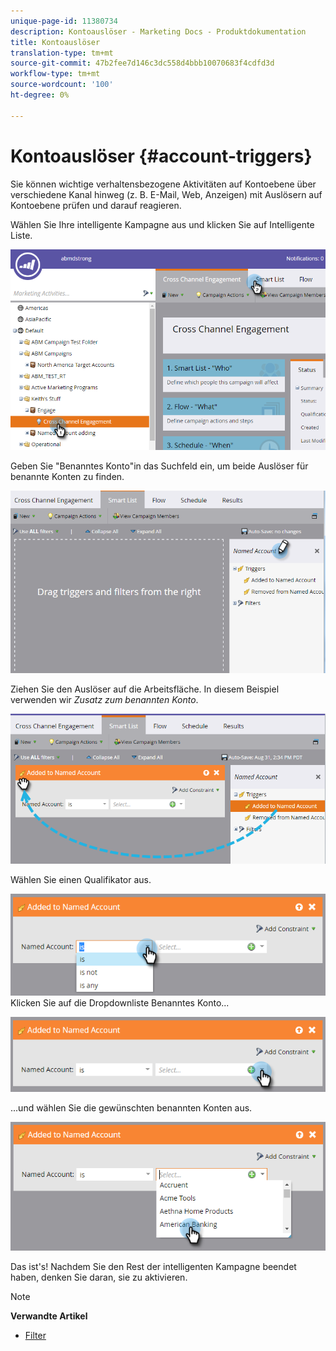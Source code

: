 ```yaml
---
unique-page-id: 11380734
description: Kontoauslöser - Marketing Docs - Produktdokumentation
title: Kontoauslöser
translation-type: tm+mt
source-git-commit: 47b2fee7d146c3dc558d4bbb10070683f4cdfd3d
workflow-type: tm+mt
source-wordcount: '100'
ht-degree: 0%

---
```



# Kontoauslöser {#account-triggers}

Sie können wichtige verhaltensbezogene Aktivitäten auf Kontoebene über verschiedene Kanal hinweg (z. B. E-Mail, Web, Anzeigen) mit Auslösern auf Kontoebene prüfen und darauf reagieren.

Wählen Sie Ihre intelligente Kampagne aus und klicken Sie auf Intelligente Liste.

![](assets/one-1.png)

Geben Sie &quot;Benanntes Konto&quot;in das Suchfeld ein, um beide Auslöser für benannte Konten zu finden.

![](assets/two-1.png)

Ziehen Sie den Auslöser auf die Arbeitsfläche. In diesem Beispiel verwenden wir *Zusatz zum benannten Konto*.

![](assets/three-1.png)

Wählen Sie einen Qualifikator aus.

![](assets/four-1.png)\
Klicken Sie auf die Dropdownliste Benanntes Konto...

![](assets/five-1.png)

...und wählen Sie die gewünschten benannten Konten aus.

![](assets/six-1.png)

Das ist&#39;s! Nachdem Sie den Rest der intelligenten Kampagne beendet haben, denken Sie daran, sie zu aktivieren.

>[!NOTE]
>
>**Verwandte Artikel**
>
>* [Filter](account-filters.md)

>



